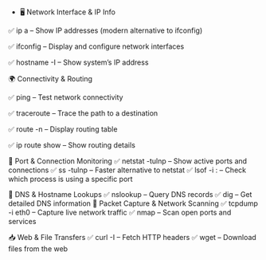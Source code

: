 -  🖥️ Network Interface & IP Info
  
 ✅ ip a – Show IP addresses (modern alternative to ifconfig)
 
 ✅ ifconfig – Display and configure network interfaces
 
 ✅ hostname -I – Show system’s IP address

🌍 Connectivity & Routing

 ✅ ping <host> – Test network connectivity
 
 ✅ traceroute <host> – Trace the path to a destination
 
 ✅ route -n – Display routing table
 
 ✅ ip route show – Show routing details

🔎 Port & Connection Monitoring
 ✅ netstat -tulnp – Show active ports and connections
 ✅ ss -tulnp – Faster alternative to netstat
 ✅ lsof -i :<port> – Check which process is using a specific port

🛜 DNS & Hostname Lookups
 ✅ nslookup <domain> – Query DNS records
 ✅ dig <domain> – Get detailed DNS information
📡 Packet Capture & Network Scanning
 ✅ tcpdump -i eth0 – Capture live network traffic
 ✅ nmap <IP> – Scan open ports and services

📥 Web & File Transfers
 ✅ curl -I <URL> – Fetch HTTP headers
 ✅ wget <URL> – Download files from the web
